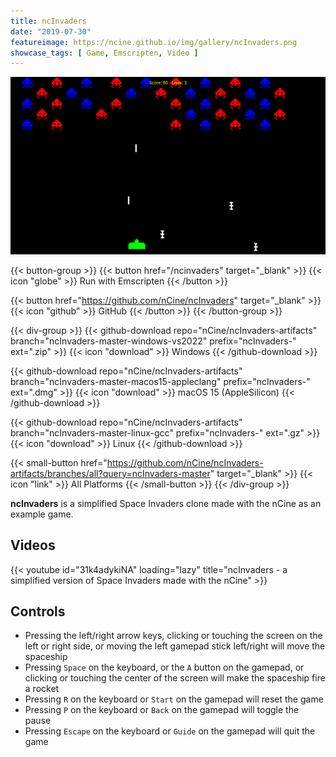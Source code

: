 ```yaml
---
title: ncInvaders
date: "2019-07-30"
featureimage: https://ncine.github.io/img/gallery/ncInvaders.png
showcase_tags: [ Game, Emscripten, Video ]
---
```


![ncInvaders](/img/gallery/ncInvaders.png)

{{< button-group >}}
{{< button href="/ncinvaders" target="_blank" >}}
{{< icon "globe" >}} Run with Emscripten
{{< /button >}}

{{< button href="https://github.com/nCine/ncInvaders" target="_blank" >}}
{{< icon "github" >}} GitHub
{{< /button >}}
{{< /button-group >}}

{{< div-group >}}
{{< github-download repo="nCine/ncInvaders-artifacts" branch="ncInvaders-master-windows-vs2022" prefix="ncInvaders-" ext=".zip" >}}
{{< icon "download" >}} Windows
{{< /github-download >}}

{{< github-download repo="nCine/ncInvaders-artifacts" branch="ncInvaders-master-macos15-appleclang" prefix="ncInvaders-" ext=".dmg" >}}
{{< icon "download" >}} macOS 15 (AppleSilicon)
{{< /github-download >}}

{{< github-download repo="nCine/ncInvaders-artifacts" branch="ncInvaders-master-linux-gcc" prefix="ncInvaders-" ext=".gz" >}}
{{< icon "download" >}} Linux
{{< /github-download >}}

{{< small-button href="https://github.com/nCine/ncInvaders-artifacts/branches/all?query=ncInvaders-master" target="_blank" >}}
{{< icon "link" >}} All Platforms
{{< /small-button >}}
{{< /div-group >}}

**ncInvaders** is a simplified Space Invaders clone made with the nCine as an example game.

## Videos

{{< youtube id="31k4adykiNA" loading="lazy" title="ncInvaders - a simplified version of Space Invaders made with the nCine" >}}

## Controls

- Pressing the left/right arrow keys, clicking or touching the screen on the left or right side, or moving the left gamepad stick left/right will move the spaceship
- Pressing `Space` on the keyboard, or the `A` button on the gamepad, or clicking or touching the center of the screen will make the spaceship fire a rocket
- Pressing `R` on the keyboard or `Start` on the gamepad will reset the game
- Pressing `P` on the keyboard or `Back` on the gamepad will toggle the pause
- Pressing `Escape` on the keyboard or `Guide` on the gamepad will quit the game
